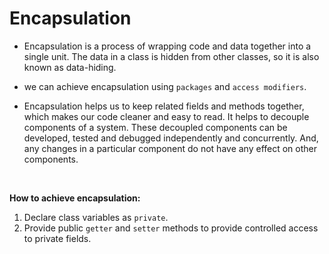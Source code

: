 # Encapsulation

- Encapsulation is a process of wrapping code and data together into a single unit. The data in a class is hidden from
  other classes, so it is also known as data-hiding.
- we can achieve encapsulation using `packages` and `access modifiers`.

- Encapsulation helps us to keep related fields and methods together, which makes our code cleaner and easy to read.
  It helps to decouple components of a system. These decoupled components can be developed, tested and debugged
  independently and concurrently. And, any changes in a particular component do not have any effect on other components.

<br />

**How to achieve encapsulation:**

1. Declare class variables as `private`.
2. Provide public `getter` and `setter` methods to provide controlled access to private fields.